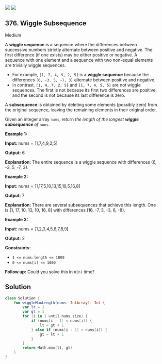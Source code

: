 [![](https://img.shields.io/github/stars/javadev/LeetCode-in-Kotlin?label=Stars&style=flat-square)](https://github.com/javadev/LeetCode-in-Kotlin)
[![](https://img.shields.io/github/forks/javadev/LeetCode-in-Kotlin?label=Fork%20me%20on%20GitHub%20&style=flat-square)](https://github.com/javadev/LeetCode-in-Kotlin/fork)

## 376\. Wiggle Subsequence

Medium

A **wiggle sequence** is a sequence where the differences between successive numbers strictly alternate between positive and negative. The first difference (if one exists) may be either positive or negative. A sequence with one element and a sequence with two non-equal elements are trivially wiggle sequences.

*   For example, `[1, 7, 4, 9, 2, 5]` is a **wiggle sequence** because the differences `(6, -3, 5, -7, 3)` alternate between positive and negative.
*   In contrast, `[1, 4, 7, 2, 5]` and `[1, 7, 4, 5, 5]` are not wiggle sequences. The first is not because its first two differences are positive, and the second is not because its last difference is zero.

A **subsequence** is obtained by deleting some elements (possibly zero) from the original sequence, leaving the remaining elements in their original order.

Given an integer array `nums`, return _the length of the longest **wiggle subsequence** of_ `nums`.

**Example 1:**

**Input:** nums = [1,7,4,9,2,5]

**Output:** 6

**Explanation:** The entire sequence is a wiggle sequence with differences (6, -3, 5, -7, 3).

**Example 2:**

**Input:** nums = [1,17,5,10,13,15,10,5,16,8]

**Output:** 7

**Explanation:** There are several subsequences that achieve this length. One is [1, 17, 10, 13, 10, 16, 8] with differences (16, -7, 3, -3, 6, -8).

**Example 3:**

**Input:** nums = [1,2,3,4,5,6,7,8,9]

**Output:** 2

**Constraints:**

*   `1 <= nums.length <= 1000`
*   `0 <= nums[i] <= 1000`

**Follow up:** Could you solve this in `O(n)` time?

## Solution

```kotlin
class Solution {
    fun wiggleMaxLength(nums: IntArray): Int {
        var lt = 1
        var gt = 1
        for (i in 1 until nums.size) {
            if (nums[i - 1] < nums[i]) {
                lt = gt + 1
            } else if (nums[i - 1] > nums[i]) {
                gt = lt + 1
            }
        }
        return Math.max(lt, gt)
    }
}
```